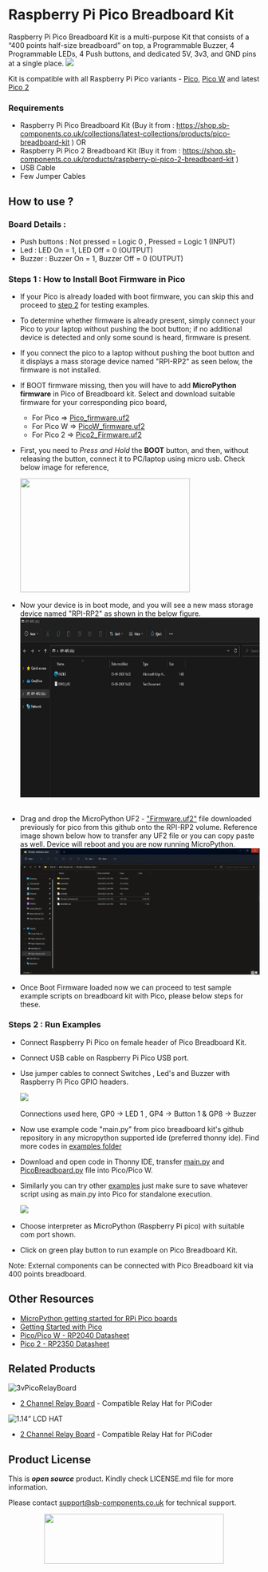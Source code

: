 # Raspberry Pi Pico Breadboard Kit

Raspberry Pi Pico Breadboard Kit is a multi-purpose Kit that consists of a “400 points half-size breadboard” on top,  a Programmable Buzzer, 4 Programmable LEDs, 4 Push buttons, and dedicated 5V, 3v3, and GND pins at a single place. 
<img src="https://cdn.shopify.com/s/files/1/1217/2104/files/3_34.jpg?v=1727091986" />

Kit is compatible with all Raspberry Pi Pico variants - [Pico](https://shop.sb-components.co.uk/collections/latest-collections/products/raspberry-pi-pico-board-with-header), [Pico W](https://shop.sb-components.co.uk/products/raspberry-pi-pico-wh?variant=40047914090579) and latest [Pico 2](https://shop.sb-components.co.uk/products/raspberry-pi-pico-2-with-header?_pos=3&_sid=fbb911a5d&_ss=r)

### Requirements

* Raspberry Pi Pico Breadboard Kit (Buy it from : https://shop.sb-components.co.uk/collections/latest-collections/products/pico-breadboard-kit )
OR
* Raspberry Pi Pico 2 Breadboard Kit (Buy it from : https://shop.sb-components.co.uk/products/raspberry-pi-pico-2-breadboard-kit )
* USB Cable
* Few Jumper Cables
  
## How to use ?

### Board Details :

* Push buttons :  Not pressed = Logic 0 , Pressed = Logic 1 (INPUT)
* Led          :  LED On = 1, LED Off = 0 (OUTPUT)
* Buzzer       :  Buzzer On = 1, Buzzer Off = 0 (OUTPUT)

### Steps 1 : How to Install Boot Firmware in Pico
- If your Pico is already loaded with boot firmware, you can skip this and proceed to [step 2](https://github.com/sbcshop/Raspberry-Pi-Pico-Breadboard-Kit/tree/main#steps-2--run-examples) for testing examples.
- To determine whether firmware is already present, simply connect your Pico to your laptop without pushing the boot button; if no additional device is detected and only some sound is heard, firmware is present.
- If you connect the pico to a laptop without pushing the boot button and it displays a mass storage device named "RPI-RP2" as seen below, the firmware is not installed.
- If BOOT firmware missing, then you will have to add **MicroPython firmware** in Pico of Breadboard kit. Select and download suitable firmware for your corresponding pico board,
  - For Pico => [Pico_firmware.uf2](https://github.com/sbcshop/Raspberry-Pi-Pico-Breadboard-Kit/blob/main/Pico_firmware.uf2)
  - For Pico W => [PicoW_firmware.uf2](https://github.com/sbcshop/Raspberry-Pi-Pico-Breadboard-Kit/blob/main/Pico_firmware.uf2)
  - For Pico 2 => [Pico2_Firmware.uf2](https://github.com/sbcshop/Raspberry-Pi-Pico-Breadboard-Kit/blob/main/Pico_firmware.uf2)  
- First, you need to *Press and Hold* the **BOOT** button, and then, without releasing the button, connect it to PC/laptop using micro usb. Check below image for reference,

  <img src="https://github.com/sbcshop/ArdiPi_Software/blob/main/images/pico_bootmode.gif" width="340" height="228">

- Now your device is in boot mode, and you will see a new mass storage device named "RPI-RP2" as shown in the below figure.
  <img src= "https://github.com/sbcshop/PiCoder-Software/blob/main/images/RPI_folder.jpg" width="720" height="360"/>  
- Drag and drop the MicroPython UF2 - ["Firmware.uf2"]() file downloaded previously for pico from this github onto the RPI-RP2 volume. Reference image shown below how to transfer any UF2 file or you can copy paste as well. Device will reboot and you are now running MicroPython. 
  <img src= "https://github.com/sbcshop/PiCoder-Software/blob/main/images/firmware_installation.gif" />
- Once Boot Firmware loaded now we can proceed to test sample example scripts on breadboard kit with Pico, please below steps for these.
  
### Steps 2 : Run Examples

* Connect Raspberry Pi Pico on female header of Pico Breadboard Kit.
* Connect USB cable on Raspberry Pi Pico USB port.
* Use jumper cables to connect Switches , Led's and Buzzer with Raspberry Pi Pico GPIO headers.
  
  <img src="https://github.com/sbcshop/Raspberry-Pi-Pico-Breadboard-Kit/blob/main/images/pico_breadboard_example.jpg" />

  Connections used here, GP0 -> LED 1 , GP4 -> Button 1 & GP8 -> Buzzer
  
* Now use example code "main.py" from pico breadboard kit's github repository in any micropython supported ide (preferred thonny ide). Find more codes in [examples folder](https://github.com/sbcshop/Raspberry-Pi-Pico-Breadboard-Kit/tree/main/examples)
* Download and open code in Thonny IDE, transfer [main.py](https://github.com/sbcshop/Raspberry-Pi-Pico-Breadboard-Kit/blob/main/main.py) and [PicoBreadboard.py](https://github.com/sbcshop/Raspberry-Pi-Pico-Breadboard-Kit/blob/main/PicoBreadboard.py) file into Pico/Pico W.
* Similarly you can try other [examples](https://github.com/sbcshop/Raspberry-Pi-Pico-Breadboard-Kit/tree/main/examples) just make sure to save whatever script using as main.py into Pico for standalone execution.
  
  <img src="https://github.com/sbcshop/Raspberry-Pi-Pico-Breadboard-Kit/blob/main/images/file_view.png" />
  
* Choose interpreter as MicroPython (Raspberry Pi pico) with suitable com port shown.
* Click on green play button to run example on Pico Breadboard Kit.

Note: External components can be connected with Pico Breadboard kit via 400 points breadboard. 

## Other Resources
  * [MicroPython getting started for RPi Pico boards](https://docs.micropython.org/en/latest/rp2/quickref.html)
  * [Getting Started with Pico](https://projects.raspberrypi.org/en/projects/getting-started-with-the-pico)
  * [Pico/Pico W - RP2040 Datasheet](https://github.com/sbcshop/HackyPi-Hardware/blob/main/Documents/rp2040-datasheet.pdf)
  * [Pico 2 - RP2350 Datasheet](https://datasheets.raspberrypi.com/rp2350/rp2350-datasheet.pdf)


## Related Products
 ![3vPicoRelayBoard](https://cdn.shopify.com/s/files/1/1217/2104/products/3vPicoRelayBoard.png?v=1617884866&width=200)
 
 * [2 Channel Relay Board](https://shop.sb-components.co.uk/products/pico-3v-relay-hat?_pos=1&_sid=82fa60545&_ss=r) - Compatible Relay Hat for PiCoder 
 
 ![1.14” LCD HAT](https://cdn.shopify.com/s/files/1/1217/2104/products/6_c64376c7-a257-43a3-bb5f-0a9471741a7d.png?v=1624017126&width=200)

 * [2 Channel Relay Board](https://shop.sb-components.co.uk/products/pico-3v-relay-hat?_pos=1&_sid=82fa60545&_ss=r) - Compatible Relay Hat for PiCoder 

 
## Product License

This is ***open source*** product. Kindly check LICENSE.md file for more information.

Please contact support@sb-components.co.uk for technical support.
<p align="center">
  <img width="360" height="100" src="https://cdn.shopify.com/s/files/1/1217/2104/files/Logo_sb_component_3.png?v=1666086771&width=300">
</p>
